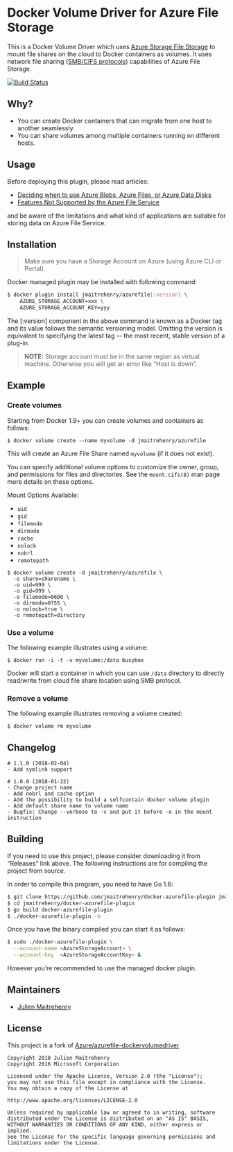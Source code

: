 # Docker Volume Driver for Azure File Storage

This is a Docker Volume Driver which uses [Azure Storage File Storage][afs]
to mount file shares on the cloud to Docker containers as volumes. It uses network
file sharing ([SMB/CIFS protocols][smb]) capabilities of Azure File Storage.

[![Build Status](https://travis-ci.org/jmaitrehenry/docker-azurefile-plugin.svg?branch=master)](https://travis-ci.org/jmaitrehenry/docker-azurefile-plugin)

## Why?

- You can create Docker containers that can migrate from one host to another seamlessly.
- You can share volumes among multiple containers running on different hosts.

## Usage

Before deploying this plugin, please read articles:

- [Deciding when to use Azure Blobs, Azure Files, or Azure Data Disks](https://msdn.microsoft.com/en-us/library/azure/mt617303.aspx)
- [Features Not Supported by the Azure File Service](https://msdn.microsoft.com/en-us/library/azure/dn744326.aspx)

and be aware of the limitations and what kind of applications are suitable for storing data on Azure File Service.

## Installation

> Make sure you have a Storage Account on Azure (using Azure CLI or Portal).

Docker managed plugin may be installed with following command:

```bash
$ docker plugin install jmaitrehenry/azurefile[:version] \
    AZURE_STORAGE_ACCOUNT=xxx \
    AZURE_STORAGE_ACCOUNT_KEY=yyy
```
The [:version] component in the above command is known as a Docker tag and its value follows the semantic versioning model. Omitting the version is equivalent to specifying the latest tag -- the most recent, stable version of a plug-in.

> **NOTE:** Storage account must be in the same region as virtual machine. Otherwise
> you will get an error like “Host is down”.


## Example
### Create volumes

Starting from Docker 1.9+ you can create volumes and containers as follows:

```shell
$ docker volume create --name myvolume -d jmaitrehenry/azurefile
```

This will create an Azure File Share named `myvolume` (if it does not exist).

You can specify additional volume options to customize the owner, group, and permissions for files and directories.
See the `mount.cifs(8)` man page more details on these options.

Mount Options Available:
* `uid`
* `gid`
* `filemode`
* `dirmode`
* `cache`
* `nolock`
* `nobrl`
* `remotepath`

```shell
$ docker volume create -d jmaitrehenry/azurefile \
  -o share=sharename \
  -o uid=999 \
  -o gid=999 \
  -o filemode=0600 \
  -o dirmode=0755 \
  -o nolock=true \
  -o remotepath=directory
```

### Use a volume

The following example illustrates using a volume:

```
$ docker run -i -t -v myvolume:/data busybox
```
Docker will start a container in which you can use `/data` directory to directly read/write from cloud file share location using SMB protocol.


### Remove a volume
The following example illustrates removing a volume created:

```
$ docker volume rm myvolume
```

## Changelog

```
# 1.1.0 (2018-02-04)
- Add symlink support

# 1.0.0 (2018-01-22)
- Change project name
- Add nobrl and cache option
- Add the possibility to build a selfcontain docker volume plugin
- Add default share name to volume name
- Bugfix: Change --verbose to -v and put it before -o in the mount instruction
```

## Building

If you need to use this project, please consider downloading it from “Releases”
link above. The following instructions are for compiling the project from source.

In order to compile this program, you need to have Go 1.6:

```bash
$ git clone https://github.com/jmaitrehenry/docker-azurefile-plugin jmaitrehenry/docker-azurefile-plugin
$ cd jmaitrehenry/docker-azurefile-plugin
$ go build docker-azurefile-plugin
$ ./docker-azurefile-plugin -h
```

Once you have the binary compiled you can start it as follows:

```bash
$ sudo ./docker-azurefile-plugin \
  --account-name <AzureStorageAccount> \
  --account-key  <AzureStorageAccountKey> &
```

However you’re recommended to use the managed docker plugin.

## Maintainers

* [Julien Maitrehenry](https://github.com/jmaitrehenry)

## License

This project is a fork of [Azure/azurefile-dockervolumedriver](https://github.com/Azure/azurefile-dockervolumedriver)

```
Copyright 2018 Julien Maitrehenry
Copyright 2016 Microsoft Corporation

Licensed under the Apache License, Version 2.0 (the "License");
you may not use this file except in compliance with the License.
You may obtain a copy of the License at

http://www.apache.org/licenses/LICENSE-2.0

Unless required by applicable law or agreed to in writing, software
distributed under the License is distributed on an "AS IS" BASIS,
WITHOUT WARRANTIES OR CONDITIONS OF ANY KIND, either express or implied.
See the License for the specific language governing permissions and
limitations under the License.
```

[afs]: http://blogs.msdn.com/b/windowsazurestorage/archive/2014/05/12/introducing-microsoft-azure-file-service.aspx
[smb]: https://msdn.microsoft.com/en-us/library/windows/desktop/aa365233(v=vs.85).aspx
